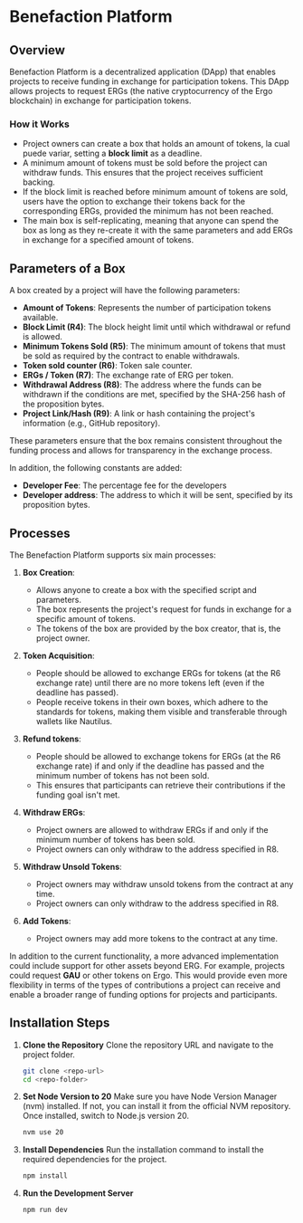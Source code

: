# Benefaction Platform

## Overview
Benefaction Platform is a decentralized application (DApp) that enables projects to receive funding in exchange for participation tokens. This DApp allows projects to request ERGs (the native cryptocurrency of the Ergo blockchain) in exchange for participation tokens.

### How it Works
- Project owners can create a box that holds an amount of tokens, la cual puede variar, setting a **block limit** as a deadline.
- A minimum amount of tokens must be sold before the project can withdraw funds. This ensures that the project receives sufficient backing.
- If the block limit is reached before minimum amount of tokens are sold, users have the option to exchange their tokens back for the corresponding ERGs, provided the minimum has not been reached.
- The main box is self-replicating, meaning that anyone can spend the box as long as they re-create it with the same parameters and add ERGs in exchange for a specified amount of tokens.

## Parameters of a Box
A box created by a project will have the following parameters:

- **Amount of Tokens**: Represents the number of participation tokens available.
- **Block Limit (R4)**: The block height limit until which withdrawal or refund is allowed.
- **Minimum Tokens Sold (R5)**: The minimum amount of tokens that must be sold as required by the contract to enable withdrawals.
- **Token sold counter (R6)**: Token sale counter.
- **ERGs / Token (R7)**: The exchange rate of ERG per token.
- **Withdrawal Address (R8)**: The address where the funds can be withdrawn if the conditions are met, specified by the SHA-256 hash of the proposition bytes.
- **Project Link/Hash (R9)**: A link or hash containing the project's information (e.g., GitHub repository).

These parameters ensure that the box remains consistent throughout the funding process and allows for transparency in the exchange process.

In addition, the following constants are added:
- **Developer Fee**: The percentage fee for the developers 
- **Developer address**: The address to which it will be sent, specified by its proposition bytes.

## Processes
The Benefaction Platform supports six main processes:

1. **Box Creation**: 
   - Allows anyone to create a box with the specified script and parameters.
   - The box represents the project's request for funds in exchange for a specific amount of tokens.
   - The tokens of the box are provided by the box creator, that is, the project owner.
   
2. **Token Acquisition**: 
   - People should be allowed to exchange ERGs for tokens (at the R6 exchange rate) until there are no more tokens left (even if the deadline has passed).
   - People receive tokens in their own boxes, which adhere to the standards for tokens, making them visible and transferable through wallets like Nautilus.

3. **Refund tokens**: 
   - People should be allowed to exchange tokens for ERGs (at the R6 exchange rate) if and only if the deadline has passed and the minimum number of tokens has not been sold.
   - This ensures that participants can retrieve their contributions if the funding goal isn't met.

4. **Withdraw ERGs**: 
   - Project owners are allowed to withdraw ERGs if and only if the minimum number of tokens has been sold.
   - Project owners can only withdraw to the address specified in R8.

5. **Withdraw Unsold Tokens**:
   - Project owners may withdraw unsold tokens from the contract at any time.
   - Project owners can only withdraw to the address specified in R8.

6. **Add Tokens**:
   - Project owners may add more tokens to the contract at any time.


In addition to the current functionality, a more advanced implementation could include support for other assets beyond ERG. For example, projects could request **GAU** or other tokens on Ergo. This would provide even more flexibility in terms of the types of contributions a project can receive and enable a broader range of funding options for projects and participants.

## Installation Steps

1. **Clone the Repository**
Clone the repository URL and navigate to the project folder.
   ```bash
   git clone <repo-url>
   cd <repo-folder>
   ```

2. **Set Node Version to 20**
Make sure you have Node Version Manager (nvm) installed. If not, you can install it from the official NVM repository. Once installed, switch to Node.js version 20.
   ```bash
   nvm use 20
   ```

3. **Install Dependencies**
Run the installation command to install the required dependencies for the project.
   ```bash
   npm install
   ```

4. **Run the Development Server**
   ```bash
   npm run dev
   ```